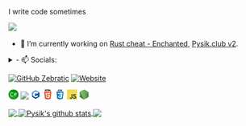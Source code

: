 I write code sometimes

<img src="https://discord.c99.nl/widget/theme-4/216974427248787458.png"/>

- 🔭 I’m currently working on [Rust cheat - Enchanted](https://github.com/Zebratic/Enchanted-Rust), [Pysik.club v2](https://github.com/pys1k/pysik.club-v2).
<details>
  <summary> - 📫 Socials:</summary>
  <a href="https://www.youtube.com/pysik">Youtube</a><br>
  <a href="https://discord.com/users/216974427248787458">Discord</a><br>
</details>

[![GitHub Zebratic](https://img.shields.io/github/followers/zebratic?label=follow&style=social)](https://github.com/pys1k)
[![Website](https://img.shields.io/badge/Website-zebratic.xyz-2648ff?style=flat-square&logo=google-chrome)](https://pysik.club)

<code><img height="20" src="https://raw.githubusercontent.com/github/explore/80688e429a7d4ef2fca1e82350fe8e3517d3494d/topics/csharp/csharp.png"></code>
<code><img height="20" src="https://avatars.githubusercontent.com/u/59276?s=200&v=4"></code>
<code><img height="20" src="https://raw.githubusercontent.com/github/explore/80688e429a7d4ef2fca1e82350fe8e3517d3494d/topics/c/c.png"></code>
<code><img height="20" src="https://raw.githubusercontent.com/github/explore/80688e429a7d4ef2fca1e82350fe8e3517d3494d/topics/html/html.png"></code>
<code><img height="20" src="https://raw.githubusercontent.com/github/explore/80688e429a7d4ef2fca1e82350fe8e3517d3494d/topics/css/css.png"></code>
<code><img height="20" src="https://raw.githubusercontent.com/github/explore/80688e429a7d4ef2fca1e82350fe8e3517d3494d/topics/javascript/javascript.png"></code>
<code><img height="20" src="https://raw.githubusercontent.com/github/explore/80688e429a7d4ef2fca1e82350fe8e3517d3494d/topics/nodejs/nodejs.png"></code>


<a href="https://github.com/Pys1k">
  <img align="center" src="https://github-readme-stats.vercel.app/api/top-langs/?username=zebratic&theme=dark&hide_langs_below=1" />
</a>

<a href="https://github.com/Pys1k">
 <img align="center" src="https://github-readme-stats.vercel.app/api?username=pys1k&show_icons=true&theme=dark&line_height=27" alt="Pysik's github stats"/>
</a>

<a href="https://github.com/Pys1k/Pysik.Club-v2">
  <img align="center" src="https://github-readme-stats.vercel.app/api/pin/?username=pys1k&repo=pysik.club-v2&theme=dark" />
</a>
